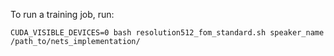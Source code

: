 To run a training job, run:
```
CUDA_VISIBLE_DEVICES=0 bash resolution512_fom_standard.sh speaker_name  /path_to/nets_implementation/
```

